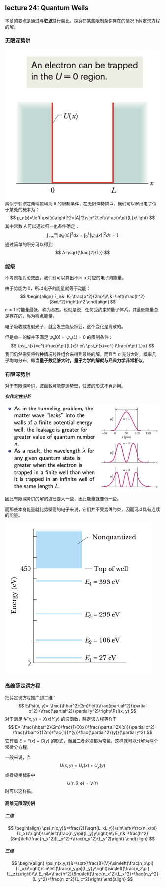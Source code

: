 ## lecture 24: Quantum Wells

本章的要点是通过与**驻波**进行类比，探究在某些限制条件存在的情况下薛定谔方程的解。

### 无限深势阱

![img/lec24/inf.png](img/lec24/inf.png)
类似于驻波在两端振幅为 0 的限制条件，在无限深势阱中，我们可以解出电子位于某处的概率为：
$$
p_n(x)=\left|\psi(x)\right|^2=|A|^2\sin^2\left(\frac{n\pi}{L}x\right)
$$
其中常数 $A$ 可以通过归一化条件确定：
$$
\int_{-\infty}^{\infty}|\psi_n(x)|^2dx=\int_0^L|\psi_n(x)|^2dx=1
$$
通过简单的积分可以得到
$$
A=\sqrt{\frac{2}{L}}
$$

### 能级

不考虑相对论效应，我们也可以算出不同 n 对应的电子的能量。

由于势能为 0，所以电子的能量就等于动能：
$$
\begin{align}
    E_n&=K=\frac{p^2}{2m}\\\\
    &=\left(\frac{h^2}{8mL^2}\right)n^2
\end{align}
$$
$n=1$ 时能量最低，称为基态。也就是说，任何受约束的量子体系，其最低能量总是存在的，称为零点能量。

电子吸收或发射光子，就会发生能级跃迁，这个变化是离散的。

但是单一的解并不满足 $\psi_n(0)=\psi_n(L)=0$ 的限制条件：
$$
\psi_n(x)=e^{i\frac{n\pi}{L}x}\ or\ \psi_n(x)=e^{-i\frac{n\pi}{L}x}
$$
我们仍然需要将各种情况线性组合来得到最终的解。而且当 $n$ 充分大时，概率几乎均匀分布，即**当量子数足够大时，量子力学的解就与经典力学非常相似**。

### 有限深势阱

对于有限深势阱，波函数可能穿透势壁，驻波的形式不再适用。

***仅作定性分析***

![img/lec24/finite.png](img/lec24/finite.png)

因此有限深势阱的解的波长要大一些，因此能量就要低一些。

而那些本身能量就比势壁高的电子来说，它们并不受势阱约束，因而可以具有连续的能量。

![img/lec24/energy.png](img/lec24/energy.png)

### 高维薛定谔方程

把薛定谔方程推广到二维：
$$
E\Psi(x, y)=-\frac{\hbar^2}{2m}\left(\frac{\partial^2}{\partial x^2}+\frac{\partial^2}{\partial y^2}\right)\Psi(x, y)
$$
对于满足 $\Psi(x,y)=X(x)Y(y)$ 的波函数，薛定谔方程等价于
$$
E=-\frac{\hbar^2}{2m}\frac{1}{X(x)}\frac{\partial^2X(x)}{\partial x^2}-\frac{\hbar^2}{2m}\frac{1}{Y(y)}\frac{\partial^2Y(y)}{\partial y^2}
$$
它有着 $E=F(x)+G(y)$ 的形式，而且二者必须都为常数。这样就可以分解为两个常微分方程。

一般来说，当
$$
U(x,y)=U_x(x)+U_y(y)
$$
或者极坐标系中
$$
U(r,\theta,\phi)=V(r)
$$
时可以这样搞。

#### 高维无限深势阱

##### 二维

$$
\begin{align}
    \psi_n(x,y)&=\frac{2}{\sqrt{L_xL_y}}\sin\left(\frac{n_x\pi}{L_x}x\right)\sin\left(\frac{n_y\pi}{L_y}y\right)\\\\
    E_n&=\frac{h^2}{8m}\left(\frac{n_x^2}{L_x^2}+\frac{n_y^2}{L_y^2}\right)
\end{align}
$$

##### 三维

$$
\begin{align}
    \psi_n(x,y,z)&=\sqrt{\frac{8}{V}}\sin\left(\frac{n_x\pi}{L_x}x\right)\sin\left(\frac{n_y\pi}{L_y}y\right)\sin\left(\frac{n_z\pi}{L_z}z\right)\\\\
    E_n&=\frac{h^2}{8m}\left(\frac{n_x^2}{L_x^2}+\frac{n_y^2}{L_y^2}+\frac{n_z^2}{L_z^2}\right)
\end{align}
$$
